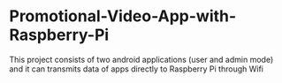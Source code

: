 # Promotional-Video-App-with-Raspberry-Pi
This project consists of two android applications (user and admin mode) and it can transmits data of apps directly to Raspberry Pi through Wifi
